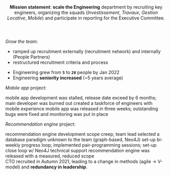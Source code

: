 <header><b>Mission statement</b>: <strong>scale the Engineering</strong> department by recruiting key engineers, organizing the squads (<i>Investissement</i>, <i>Travaux</i>, <i>Gestion Locative</i>, <i>Mobile</i>) and participate in reporting for the Executive Committee.</header>

_Grow the team_:

<car>
<cha></cha>
<act>

  - ramped up recruitment externally (recruitment network) and internally (People Partners)
  - restructured recruitment criteria and process

</act>
<res>

  - Engineering grew from **`5`** to **`20`** people by Jan 2022
  - Engineering **seniority increased** (~5 years average)

</res>
</car>

_Mobile app_ project:

<car>
<cha>mobile app development was stalled, release date exceed by 6 months; main developer was burned out</cha>
<act>created a taskforce of engineers with mobile experience</act>
<res>mobile app was released in three weeks; outstanding bugs were fixed and monitoring was put in place</res>
</car>

_Recommendation engine_ project:

<car>
<cha>recommendation engine development scope creep, team lead selected a database paradigm unknown to the team (graph-based, Neo4J)</cha>
<act>set-up bi-weekly progress loop; implemented pair-programming sessions; set-up close loop w/ Neo4J technical support</act>
<res>recommendation engine was released with a measured, reduced scope</res>
</car>

<footer>CTO recruited in Autumn 2021, leading to a change in methods (agile → V-model) and <strong>redundancy in leadership</strong>.</footer>

